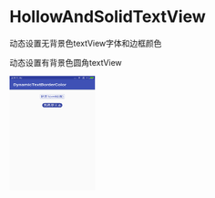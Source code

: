 # HollowAndSolidTextView

动态设置无背景色textView字体和边框颜色

动态设置有背景色圆角textView 

<img src="https://github.com/EyreGe/HollowAndSolidTextView/blob/master/app/src/main/res/drawable/xiaoguotu.png" width="150" height="200" alt="效果图"/>
